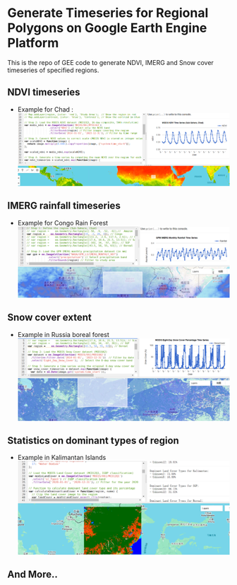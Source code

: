# Generate Timeseries for Regional Polygons on Google Earth Engine Platform
This is the repo of GEE code to generate NDVI, IMERG and Snow cover timeseries of specified regions.

## NDVI timeseries
- Example for Chad :
 ![NDVI timeseries for Chad](img/chad-ndvi.png)
 
## IMERG rainfall timeseries
- Example for Congo Rain Forest
![Congo Rain Forest](img/IMERG-Congo.png)

## Snow cover extent 
- Example in Russia boreal forest
![Russia boreal forest](img/boreal-snow-cover.png)

## Statistics on dominant types of region
- Example in Kalimantan Islands
![Kalimantan IGBP types](img/Kalimantan-landtypes.png)

## And More.. 
